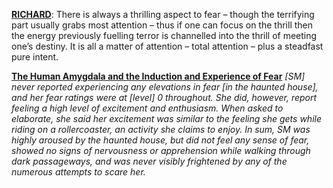 [**RICHARD**](http://actualfreedom.com.au/richard/selectedcorrespondence/sc-fear.htm): There is always a thrilling aspect to fear – though the terrifying part usually grabs most attention – thus if one can focus on the thrill then the energy previously fuelling terror is channelled into the thrill of meeting one’s destiny.
It is all a matter of attention – total attention – plus a steadfast pure intent.

[**The Human Amygdala and the Induction and Experience of Fear**](http://www.sciencedirect.com/science/article/pii/S0960982210015083)
_[SM] never reported experiencing any elevations in fear [in the haunted house], and her fear ratings were at [level] 0 throughout. She did, however, report feeling a high level of excitement and enthusiasm. When asked to elaborate, she said her excitement was similar to the feeling she gets while riding on a rollercoaster, an activity she claims to enjoy. In sum, SM was highly aroused by the haunted house, but did not feel any sense of fear, showed no signs of nervousness or apprehension while walking through dark passageways, and was never visibly frightened by any of the numerous attempts to scare her._